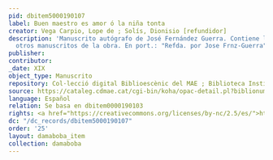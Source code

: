 ```yaml
---
pid: dbitem5000190107
label: Buen maestro es amor ó la niña tonta
creator: Vega Carpio, Lope de ; Solís, Dionisio [refundidor]
description: 'Manuscrito autógrafo de José Fernández Guerra. Contiene lecturas de
  otros manuscritos de la obra. En port.: "Refda. por Jose Frnz-Guerra". 23 h. '
publisher:
contributor:
_date: XIX
object_type: Manuscrito
repository: Col·lecció digital Biblioescènic del MAE ; Biblioteca Institut del Teatre
source: https://cataleg.cdmae.cat/cgi-bin/koha/opac-detail.pl?biblionumber=40847
language: Español
relation: Se basa en dbitem0000190103
rights: <a href="https://creativecommons.org/licenses/by-nc/2.5/es/">https://creativecommons.org/licenses/by-nc/2.5/es/</a>
dc: "/dc_records/dbitem5000190107"
order: '25'
layout: damaboba_item
collection: damaboba
---
```

